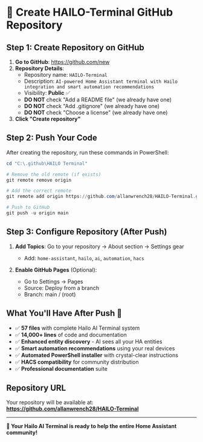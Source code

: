 # 🚀 Create HAILO-Terminal GitHub Repository

## Step 1: Create Repository on GitHub

1. **Go to GitHub**: https://github.com/new
2. **Repository Details**:
   - Repository name: `HAILO-Terminal`
   - Description: `AI-powered Home Assistant terminal with Hailo integration and smart automation recommendations`
   - Visibility: **Public** ✅
   - **DO NOT** check "Add a README file" (we already have one)
   - **DO NOT** check "Add .gitignore" (we already have one)
   - **DO NOT** check "Choose a license" (we already have one)
3. **Click "Create repository"**

## Step 2: Push Your Code

After creating the repository, run these commands in PowerShell:

```powershell
cd "C:\.github\HAILO Terminal"

# Remove the old remote (if exists)
git remote remove origin

# Add the correct remote
git remote add origin https://github.com/allanwrench28/HAILO-Terminal.git

# Push to GitHub
git push -u origin main
```

## Step 3: Configure Repository (After Push)

1. **Add Topics**: Go to your repository → About section → Settings gear
   - Add: `home-assistant`, `hailo`, `ai`, `automation`, `hacs`

2. **Enable GitHub Pages** (Optional):
   - Go to Settings → Pages
   - Source: Deploy from a branch
   - Branch: main / (root)

## What You'll Have After Push 🎉

- ✅ **57 files** with complete Hailo AI Terminal system
- ✅ **14,000+ lines** of code and documentation
- ✅ **Enhanced entity discovery** - AI sees all your HA entities
- ✅ **Smart automation recommendations** using your real devices
- ✅ **Automated PowerShell installer** with crystal-clear instructions
- ✅ **HACS compatibility** for community distribution
- ✅ **Professional documentation** suite

## Repository URL
Your repository will be available at:
**https://github.com/allanwrench28/HAILO-Terminal**

---

**🎯 Your Hailo AI Terminal is ready to help the entire Home Assistant community!**